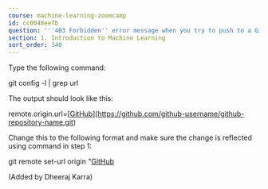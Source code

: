 ```yaml
---
course: machine-learning-zoomcamp
id: cc0048eefb
question: '''403 Forbidden'' error message when you try to push to a GitHub repository'
section: 1. Introduction to Machine Learning
sort_order: 340
---
```


Type the following command:

git config -l | grep url

The output should look like this:

remote.origin.url=[[GitHub](https://github.com/github-username/github-repository-name.git)](https://github.com/github-username/github-repository-name.git)

Change this to the following format and make sure the change is reflected using command in step 1:

git remote set-url origin "[GitHub](https://github-username@github.com/github-username/github-repository-name.git")

(Added by Dheeraj Karra)

